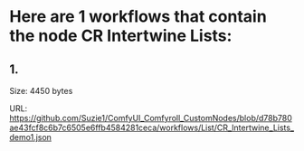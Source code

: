 # Here are 1 workflows that contain the node CR Intertwine Lists:

## 1. 

Size: 4450 bytes

URL: https://github.com/Suzie1/ComfyUI_Comfyroll_CustomNodes/blob/d78b780ae43fcf8c6b7c6505e6ffb4584281ceca/workflows/List/CR_Intertwine_Lists_demo1.json


